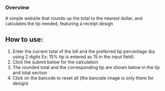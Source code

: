### Overview
A simple website that rounds up the total to the nearest dollar, and calculates the tip needed, featuring a receipt design

## How to use: 
1. Enter the current total of the bill and the preferred tip percentage (by using 2 digits Ex: 15% tip is entered as 15 in the input field)
2. Click the submit below for the calculation
3. The rounded total and the corresponding tip are shown below in the tip and total section
4. Click on the barcode to reset all (the barcode image is only there for design)

